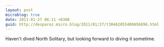 ```yaml
---
layout: post
microblog: true
date: 2011-01-27 06:11 +0300
guid: http://desparoz.micro.blog/2011/01/27/t30462855400656896.html
---
```

Haven't dived North Solitary, but looking forward to diving it sometime.
